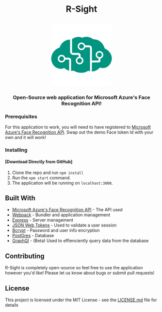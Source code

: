 <h1 align="center">
  <br>
    R-Sight
  <br>
  <br>
    <img src="https://github.com/andyxtran/R-Sight/blob/master/frontend/images/rsightlogo.png" alt="logo" width="200">
  <br>
</h1>
<h3 align="center">
   Open-Source web application for Microsoft Azure's Face Recognition API!
</h3>

### Prerequisites

For this application to work, you will need to have registered to [Microsoft Azure's Face Recognition API](https://azure.microsoft.com/en-us/services/cognitive-services/face/). Swap out the demo Face token Id with your own and it will work!

### Installing

#### [Download Directly from GitHub]
1. Clone the repo and run ```npm install```
2. Run the ```npm start``` command.
3. The application will be running on ```localhost:3000```.

## Built With

* [Microsoft Azure's Face Recognition API](https://azure.microsoft.com/en-us/services/cognitive-services/face/) - The API used
* [Webpack](https://webpack.js.org/) - Bundler and application management
* [Express](https://expressjs.com/) - Server management
* [JSON Web Tokens](https://jwt.io/) - Used to validate a user session
* [Bcrypt](https://www.npmjs.com/package/bcrypt) - Password and user info encryption
* [PostGres](https://www.postgresql.org/) - Database
* [GraphQl](https://graphql.org/) - (Beta) Used to effienciently query data from the database


## Contributing

R-Sight is completely open-source so feel free to use the application however you'd like! Please let us know about bugs or submit pull requests!


## License

This project is licensed under the MIT License - see the [LICENSE.md](LICENSE.md) file for details
